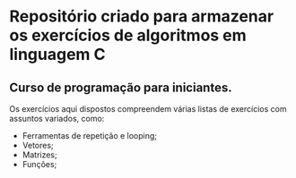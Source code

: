 <h1> Repositório criado para armazenar os exercícios de algoritmos em linguagem C </h1>

<h2> Curso de programação para iniciantes. </h2>
  
<p> Os exercícios aqui dispostos compreendem várias listas de exercícios com assuntos variados, como:<p> 
  <ul><li> Ferramentas de repetição e looping; </li>
        <li> Vetores; </li>
        <li> Matrizes; </li>
        <li> Funções; </li></ul>
